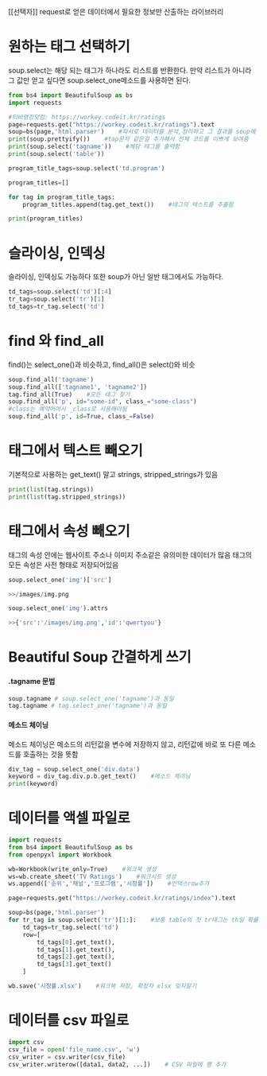 
[[선택자]]
request로 얻은 데이터에서 필요한 정보만 산출하는 라이브러리

# 원하는 태그 선택하기

soup.select는 해당 되는 태그가 하나라도 리스트를 반환한다.
만약 리스트가 아니라 그 값만 얻고 싶다면 soup.select_one메소드를 사용하면 된다.

```python
from bs4 import BeautifulSoup as bs
import requests            

#티비랭킹닷컴: https://workey.codeit.kr/ratings
page=requests.get("https://workey.codeit.kr/ratings").text
soup=bs(page,'html.parser')    #파서로 데이터를 분석,정리하고 그 결과를 soup에 담음
print(soup.prettyify())    #tap문자 같은걸 추가해서 전체 코드를 이쁘게 보여줌
print(soup.select('tagname'))    #해당 태그를 출력함
print(soup.select('table'))

program_title_tags=soup.select('td.program')

program_titles=[]

for tag in program_title_tags:
	program_titles.append(tag.get_text())    #태그의 텍스트를 추출함

print(program_titles)
```



# 슬라이싱, 인덱싱
슬라이싱, 인덱싱도 가능하다 또한 soup가 아닌 일반 태그에서도 가능하다.

```python
td_tags=soup.select('td')[:4]
tr_tag=soup.select('tr')[1]
td_tags=tr_tag.select('td')
```


# find 와 find_all
find()는 select_one()과 비슷하고, find_all()은 select()와 비슷

```python
soup.find_all('tagname')
soup.find_all(['tagname1', 'tagname2'])
tag.find_all(True)    #모든 태그 찾기
soup.find_all('p', id="some-id", class_="some-class")
#class는 예약어여서 _class로 사용해야됨
soup.find_all('p', id=True, class_=False)
```


# 태그에서 텍스트 빼오기
기본적으로 사용하는 get_text() 말고
strings, stripped_strings가 있음

```python
print(list(tag.strings))
print(list(tag.stripped_strings))
```


# 태그에서 속성 빼오기
태그의 속성 안에는 웹사이트 주소나 이미지 주소같은 유의미한 데이터가 많음
태그의 모든 속성은 사전 형태로 저장되어있음

```python
soup.select_one('img')['src']

>>/images/img.png

soup.select_one('img').attrs

>>{'src':'/images/img.png','id':'qwertyou'}
```


# Beautiful Soup 간결하게 쓰기

#### .tagname 문법
```python
soup.tagname # soup.select_one('tagname')과 동일
tag.tagname # tag.select_one('tagname')과 동일
```


#### 메소드 체이닝
메소드 체이닝은 메소드의 리턴값을 변수에 저장하지 않고, 
리턴값에 바로 또 다른 메소드를 호출하는 것을 뜻함

```python
div_tag = soup.select_one('div.data')
keyword = div_tag.div.p.b.get_text()    #메소드 체이닝
print(keyword)
```


# 데이터를 액셀 파일로

```python
import requests
from bs4 import BeautifulSoup as bs
from openpyxl import Workbook

wb=Workbook(write_only=True)    #워크북 생성
ws=wb.create_sheet('TV Ratings')    #워크시트 생성
ws.append(['순위','채널','프로그램','시청률'])    #인덱스row추가

page=requests.get("https://workey.codeit.kr/ratings/index").text

soup=bs(page,'html.parser')
for tr_tag in soup.select('tr')[1:]:    #보통 table의 첫 tr태그는 th일 확률이 있음 이런 경우 슬라이싱해야댐
	td_tags=tr_tag.select('td')
	row=[
		td_tags[0].get_text(),
		td_tags[1].get_text(),
		td_tags[2].get_text(),
		td_tags[3].get_text()
	]

wb.save('시청률.xlsx')    #워크북 저장, 확장자 xlsx 잊지말기
```



# 데이터를 csv 파일로
```python
import csv
csv_file = open('file_name.csv', 'w')
csv_writer = csv.writer(csv_file)
csv_writer.writerow([data1, data2, ...])    # CSV 파일에 행 추가
```
